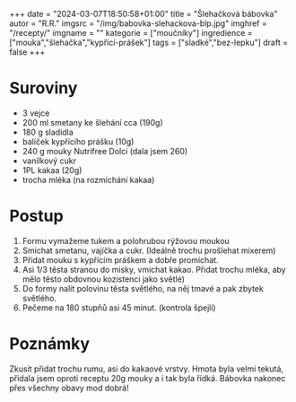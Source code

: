 
+++
date = "2024-03-07T18:50:58+01:00"
title = "Šlehačková bábovka"
autor = "R.R."
imgsrc = "/img/babovka-slehackova-blp.jpg"
imghref = "/recepty/"
imgname = ""
kategorie = ["moučníky"]
ingredience = ["mouka","šlehačka","kypřící-prášek"]
tags = ["sladké","bez-lepku"]
draft = false
+++


# Suroviny
- 3 vejce
- 200 ml smetany ke šlehání cca (190g)
- 180 g sladidla
- balíček kypřícího prášku (10g)
- 240 g  mouky Nutrifree Dolci (dala jsem 260)
- vanilkový cukr 
- 1PL kakaa (20g)
- trocha mléka (na rozmíchání kakaa)

# Postup
1. Formu vymažeme tukem a polohrubou rýžovou moukou
2. Smíchat smetanu, vajíčka a cukr. (Ideálně trochu prošlehat mixerem)
3. Přidat mouku s kypřícím práškem a dobře promíchat. 
4. Asi 1/3 těsta stranou do misky, vmíchat kakao. Přidat trochu mléka, aby mělo těsto obdovnou kozistenci jako světlé)
5. Do formy nalít polovinu těsta světlého, na něj tmavé a pak zbytek světlého.
6. Pečeme na 180 stupňů asi 45 minut. (kontrola špejlí)

# Poznámky
Zkusit přidat trochu rumu, asi do kakaové vrstvy. Hmota byla velmi tekutá, přidala jsem oproti receptu 20g mouky a i tak byla řídká. Bábovka nakonec přes všechny obavy mod dobrá!


<!-- --> 